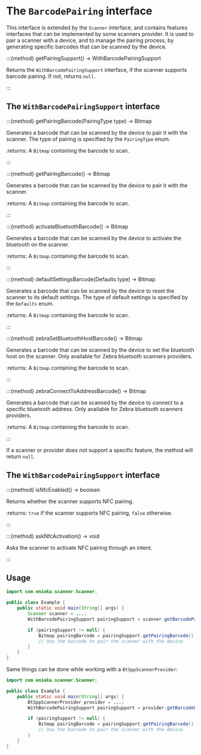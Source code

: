 # The `BarcodePairing` interface

This interface is extended by the `Scanner` interface, and contains features interfaces that
can be implemented by some scanners provider. It is used to pair a scanner with a device,
and to manage the pairing process, by generating specific barcodes that can be scanned by the
device.

:::{method} getPairingSupport() -> WithBarcodePairingSupport

Returns the `WithBarcodePairingSupport` interface, if the scanner supports barcode pairing. If not,
returns `null`.

:::

## The `WithBarcodePairingSupport` interface

:::{method} getPairingBarcode(PairingType type) -> Bitmap

Generates a barcode that can be scanned by the device to pair it with the scanner. The type of
pairing is specified by the `PairingType` enum.

:returns: A `Bitmap` containing the barcode to scan.

:::

:::{method} getPairingBarcode() -> Bitmap

Generates a barcode that can be scanned by the device to pair it with the scanner.

:returns: A `Bitmap` containing the barcode to scan.

:::

:::{method} activateBluetoothBarcode() -> Bitmap

Generates a barcode that can be scanned by the device to activate the bluetooth on the scanner.

:returns: A `Bitmap` containing the barcode to scan.

:::

:::{method} defaultSettingsBarcode(Defaults type) -> Bitmap

Generates a barcode that can be scanned by the device to reset the scanner to its default settings.
The type of default settings is specified by the `Defaults` enum.

:returns: A `Bitmap` containing the barcode to scan.

:::

:::{method} zebraSetBluetoothHostBarcode() -> Bitmap

Generates a barcode that can be scanned by the device to set the bluetooth host on the scanner.
Only available for Zebra bluetooth scanners providers.

:returns: A `Bitmap` containing the barcode to scan.

:::

:::{method} zebraConnectToAddressBarcode() -> Bitmap

Generates a barcode that can be scanned by the device to connect to a specific bluetooth address.
Only available for Zebra bluetooth scanners providers.

:returns: A `Bitmap` containing the barcode to scan.

:::

If a scanner or provider does not support a specific feature, the method will return `null`.

## The `WithBarcodePairingSupport` interface

:::{method} isNfcEnabled() -> boolean

Returns whether the scanner supports NFC pairing.

:returns: `true` if the scanner supports NFC pairing, `false` otherwise.

:::

:::{method} askNfcActivation() -> void

Asks the scanner to activate NFC pairing through an intent.

:::

## Usage

```java
import com.enioka.scanner.Scanner;

public class Example {
    public static void main(String[] args) {
        Scanner scanner = ...;
        WithBarcodePairingSupport pairingSupport = scanner.getBarcodePairingSupport();

        if (pairingSupport != null) {
            Bitmap pairingBarcode = pairingSupport.getPairingBarcode();
            // Use the barcode to pair the scanner with the device
        }
    }
}
```

Same things can be done while working with a `BtSppScannerProvider`:
```java
import com.enioka.scanner.Scanner;

public class Example {
    public static void main(String[] args) {
        BtSppScannerProvider provider = ...;
        WithBarcodePairingSupport pairingSupport = provider.getBarcodePairingSupport();

        if (pairingSupport != null) {
            Bitmap pairingBarcode = pairingSupport.getPairingBarcode();
            // Use the barcode to pair the scanner with the device
        }
    }
}
```
